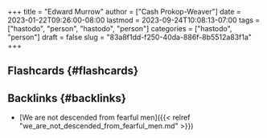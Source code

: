 +++
title = "Edward Murrow"
author = ["Cash Prokop-Weaver"]
date = 2023-01-22T09:26:00-08:00
lastmod = 2023-09-24T10:08:13-07:00
tags = ["hastodo", "person", "hastodo", "person"]
categories = ["hastodo", "person"]
draft = false
slug = "83a8f1dd-f250-40da-886f-8b5512a83f1a"
+++

## Flashcards {#flashcards}


## Backlinks {#backlinks}

-   [We are not descended from fearful men]({{< relref "we_are_not_descended_from_fearful_men.md" >}})
